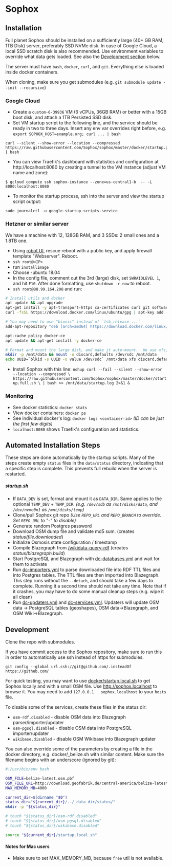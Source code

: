 # Sophox

## Installation

Full planet Sophox should be installed on a sufficiently large (40+ GB RAM, 1TB Disk) server, preferably SSD NVMe disk.  In case of Google Cloud, a local SSD scratch disk is also recommended.  Use environment variables to override what data gets loaded.  See also the [Development section](#development) below.

The server must have `bash`, `docker`, `curl`, and `git`.  Everything else is loaded inside docker containers.

When cloning, make sure you get submodules (e.g. `git submodule update --init --recursive`)

### Google Cloud
* Create a `custom-6-39936` VM (6 vCPUs, 36GB RAM) or better with a 15GB boot disk, and attach a 1TB Persisted SSD disk.
* Set VM startup script to the following line, and the service should be ready in two to three days.  Insert any env var overrides right before, e.g. `export SOPHOX_HOST=example.org; curl ... | bash`
```
curl --silent --show-error --location --compressed https://raw.githubusercontent.com/Sophox/sophox/master/docker/startup.gcp.sh | bash
```

* You can view Traefik's dashboard with statistics and configuration at http://localhost:8080 by creating a tunnel to the VM instance (adjust VM name and zone):
```
$ gcloud compute ssh sophox-instance --zone=us-central1-b  -- -L 8080:localhost:8080
```

* To monitor the startup process, ssh into the server and view the startup script output:
```
sudo journalctl -u google-startup-scripts.service
```

### Hetzner or similar server

We have a machine with 12, 128GB RAM, and 3 SSDs: 2 small ones and a 1.8TB one.

* Using [robot UI](https://robot.your-server.de/), rescue reboot with a public key, and apply firewall template "Webserver". Reboot.
* `ssh root@<IP>`
* run `installimage`
* Choose -ubuntu 18.04
* In the config file, comment out the 3rd (large) disk, set `SWRAIDLEVEL 1`, and hit `F10`.  After done formatting, use `shutdown -r now` to reboot.
* `ssh root@88.99.164.208` and run:
```bash
# Install utils and docker
apt update && apt upgrade
apt-get install -y apt-transport-https ca-certificates curl git software-properties-common
curl -fsSL https://download.docker.com/linux/ubuntu/gpg | apt-key add -

# You may need to use "bionic" instead of `lsb_release ...` 
add-apt-repository "deb [arch=amd64] https://download.docker.com/linux/ubuntu $(lsb_release -cs) stable"

apt-cache policy docker-ce
apt update && apt-get install -y docker-ce

# Format and mount the large disk, and make it auto-mount.  We use xfs, but ext4 is fine too.
mkdir -p /mnt/data && mount -o discard,defaults /dev/sdc /mnt/data
echo UUID=`blkid -s UUID -o value /dev/sdc` /mnt/data xfs discard,defaults,nofail 0 2 | tee -a /etc/fstab
```

* Install Sophox with this line:
`nohup curl --fail --silent --show-error --location --compressed \
   https://raw.githubusercontent.com/Sophox/sophox/master/docker/startup.full.sh \
   | bash >> /mnt/data/startup.log 2>&1 &`

### Monitoring
* See docker statistics:  `docker stats`
* View docker containers:  `docker ps`
* See individual docker's log:  `docker logs <container-id>` _(ID can be just the first few digits)_
* `localhost:8080` shows Traefik's configuration and statistics.

## Automated Installation Steps
These steps are done automatically by the startup scripts. Many of the steps create empty `status` files in the `data/status` directory, indicating that a specific step is complete. This prevents full rebuild when the server is restarted.

##### [startup.sh](docker/startup.sh)
* If `DATA_DEV` is set, format and mount it as `DATA_DIR`.  Same applies to the optional `TEMP_DEV` + `TEMP_DIR`. _(e.g. `/dev/sdb`  as `/mnt/disks/data`, and `/dev/nvme0n1` as `/mnt/disks/temp`)_
* Clone/pull Sophox git repo _(Use `REPO_URL` and `REPO_BRANCH` to override. Set `REPO_URL` to "-" to disable)_
* Generate random Postgres password
* Download OSM dump file and validate md5 sum. (creates _status/file.downloaded_)
* Initialize Osmosis state configuration / timestamp
* Compile Blazegraph from [/wikidata-query-rdf](wikidata-query-rdf)  (creates _status/blazegraph.build_)
* Start PostgreSQL and Blazegraph with [dc-databases.yml](docker/dc-databases.yml) and wait for them to activate
* Run [dc-importers.yml](docker/dc-importers.yml) to parse downloaded file into RDF TTL files and into Postgres tables. The TTL files are then imported into Blazegraph.  This step runs without the `--detach`, and should take a few days to complete.  Running it a second time should not take any time. Note that if it crashes, you may have to do some manual cleanup steps (e.g. wipe it all clean)
* Run [dc-updaters.yml](docker/dc-updaters.yml) and [dc-services.yml](docker/dc-services.yml). Updaters will update OSM data -> PostgreSQL tables (geoshapes), OSM data->Blazegraph, and OSM Wiki->Blazegraph. 

## Development

Clone the repo with submodules.

If you have commit access to the Sophox repository, make sure to run this in order to automatically use ssh instead of https for submodules.
```
git config --global url.ssh://git@github.com/.insteadOf https://github.com/
```

For quick testing, you may want to use [docker/startup.local.sh](docker/startup.local.sh) to get Sophox locally and with a small OSM file.   Use  http://sophox.localhost  to browse it. You may need to add `127.0.0.1   sophox.localhost` to your `hosts` file.

To disable some of the services, create these files in the status dir:
* `osm-rdf.disabled` - disable OSM data into Blazegraph parser/importer/updater
* `osm-pgsql.disabled` - disable OSM data into PostgreSQL importer/updater
* `wikibase.disabled` - disable OSM Wikibase into Blazegraph updater

You can also override some of the parameters by creating a file in the docker directory, e.g. docker/_belize.sh with similar content. Make sure the filename begins with an underscore (ignored by git):

```bash
#!/usr/bin/env bash

OSM_FILE=belize-latest.osm.pbf
OSM_FILE_URL=http://download.geofabrik.de/central-america/belize-latest.osm.pbf
MAX_MEMORY_MB=4000

current_dir=$(dirname "$0")
status_dir="${current_dir}/../_data_dir/status/"
mkdir -p "${status_dir}"

# touch "${status_dir}/osm-rdf.disabled"
# touch "${status_dir}/osm-pgsql.disabled"
# touch "${status_dir}/wikibase.disabled"

source "${current_dir}/startup.local.sh"
```


#### Notes for Mac users
* Make sure to set MAX_MEMORY_MB, because `free` util is not available.
